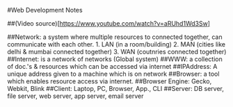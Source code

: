 #Web Development Notes

##(Video source)[https://www.youtube.com/watch?v=aRUhd1Wd3Sw]

##Network: a system where multiple resources to connected together, can communicate with each other.
    1. LAN (in a room/building)
    2. MAN (cities like delhi & mumbai connected together)
    3. WAN (coutnries connected together)
##Internet: is a network of networks (Global system)
##WWW: a collection of doc.'s & resources which can be accessed via internet
##IPAddress:  A unique address given to a machine which is on network
##Browser: a tool which enables resource access via internet.
##Browser Engine: Gecko, Webkit, Blink
##Client: Laptop, PC, Browser, App., CLI
##Server: DB server, file server, web server, app server, email server